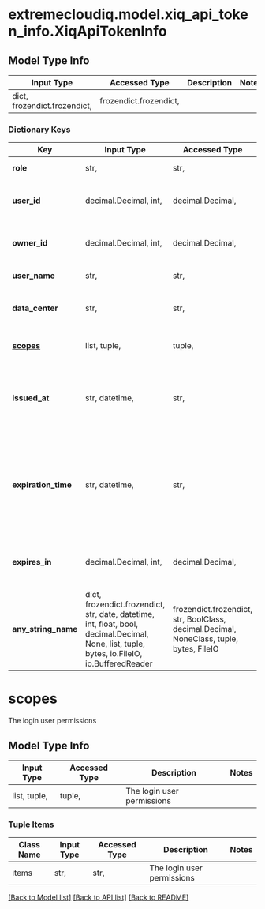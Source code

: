 # extremecloudiq.model.xiq_api_token_info.XiqApiTokenInfo

## Model Type Info
Input Type | Accessed Type | Description | Notes
------------ | ------------- | ------------- | -------------
dict, frozendict.frozendict,  | frozendict.frozendict,  |  | 

### Dictionary Keys
Key | Input Type | Accessed Type | Description | Notes
------------ | ------------- | ------------- | ------------- | -------------
**role** | str,  | str,  | The role of login user | 
**user_id** | decimal.Decimal, int,  | decimal.Decimal,  | The login user ID | value must be a 64 bit integer
**owner_id** | decimal.Decimal, int,  | decimal.Decimal,  | The home ownerId of login user | value must be a 64 bit integer
**user_name** | str,  | str,  | The login username | 
**data_center** | str,  | str,  | The home data center of login user | 
**[scopes](#scopes)** | list, tuple,  | tuple,  | The login user permissions | 
**issued_at** | str, datetime,  | str,  | The time at which the JWT was issued | value must conform to RFC-3339 date-time
**expiration_time** | str, datetime,  | str,  | The expiration time on or after which the JWT MUST NOT be accepted for processing | [optional] value must conform to RFC-3339 date-time
**expires_in** | decimal.Decimal, int,  | decimal.Decimal,  | The expires in seconds | [optional] value must be a 64 bit integer
**any_string_name** | dict, frozendict.frozendict, str, date, datetime, int, float, bool, decimal.Decimal, None, list, tuple, bytes, io.FileIO, io.BufferedReader | frozendict.frozendict, str, BoolClass, decimal.Decimal, NoneClass, tuple, bytes, FileIO | any string name can be used but the value must be the correct type | [optional]

# scopes

The login user permissions

## Model Type Info
Input Type | Accessed Type | Description | Notes
------------ | ------------- | ------------- | -------------
list, tuple,  | tuple,  | The login user permissions | 

### Tuple Items
Class Name | Input Type | Accessed Type | Description | Notes
------------- | ------------- | ------------- | ------------- | -------------
items | str,  | str,  | The login user permissions | 

[[Back to Model list]](../../README.md#documentation-for-models) [[Back to API list]](../../README.md#documentation-for-api-endpoints) [[Back to README]](../../README.md)

